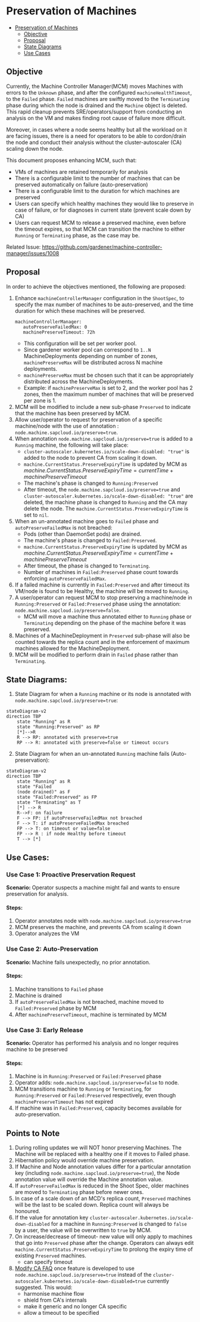 # Preservation of Machines

<!-- TOC -->

- [Preservation of Machines](#preservation-of-machines)
    - [Objective](#objective)
    - [Proposal](#proposal)
    - [State Diagrams](#state-diagrams)
    - [Use Cases](#use-cases)

<!-- /TOC -->

## Objective

Currently, the Machine Controller Manager(MCM) moves Machines with errors to the `Unknown` phase, and after the configured `machineHealthTimeout`, to the `Failed` phase.
`Failed` machines are swiftly moved to the `Terminating` phase during which the node is drained and the `Machine` object is deleted. This rapid cleanup prevents SRE/operators/support from conducting an analysis on the VM and makes finding root cause of failure more difficult.

Moreover, in cases where a node seems healthy but all the workload on it are facing issues, there is a need for operators to be able to cordon/drain the node and conduct their analysis without the cluster-autoscaler (CA) scaling down the node.

This document proposes enhancing MCM, such that:
* VMs of machines are retained temporarily for analysis
* There is a configurable limit to the number of machines that can be preserved automatically on failure (auto-preservation)
* There is a configurable limit to the duration for which machines are preserved
* Users can specify which healthy machines they would like to preserve in case of failure, or for diagnoses in current state (prevent scale down by CA) 
* Users can request MCM to release a preserved machine, even before the timeout expires, so that MCM can transition the machine to either `Running` or `Terminating` phase, as the case may be.

Related Issue: https://github.com/gardener/machine-controller-manager/issues/1008

## Proposal

In order to achieve the objectives mentioned, the following are proposed:
1. Enhance `machineControllerManager` configuration in the `ShootSpec`, to specify the max number of machines to be auto-preserved,
and the time duration for which these machines will be preserved.
    ```
    machineControllerManager:
       autoPreserveFailedMax: 0
       machinePreserveTimeout: 72h
    ```
    * This configuration will be set per worker pool.
    * Since gardener worker pool can correspond to `1..N` MachineDeployments depending on number of zones, `machinePreserveMax` will be distributed across N machine deployments.
    * `machinePreserveMax` must be chosen such that it can be appropriately distributed across the MachineDeployments.
    * Example: if `machinePreserveMax` is set to 2, and the worker pool has 2 zones, then the maximum number of machines that will be preserved per zone is 1.
2. MCM will be modified to include a new sub-phase `Preserved` to indicate that the machine has been preserved by MCM.
3. Allow user/operator to request for preservation of a specific machine/node with the use of annotation : `node.machine.sapcloud.io/preserve=true`.
4. When annotation `node.machine.sapcloud.io/preserve=true` is added to a `Running` machine, the following will take place:
   - `cluster-autoscaler.kubernetes.io/scale-down-disabled: "true"` is added to the node to prevent CA from scaling it down.
   - `machine.CurrentStatus.PreserveExpiryTime` is updated by MCM as $machine.CurrentStatus.PreserveExpiryTime = currentTime+machinePreserveTimeout$
   - The machine's phase is changed to `Running:Preserved`
   - After timeout, the `node.machine.sapcloud.io/preserve=true` and `cluster-autoscaler.kubernetes.io/scale-down-disabled: "true"` are deleted, the machine phase is changed to `Running` and the CA may delete the node. The `machine.CurrentStatus.PreserveExpiryTime` is set to `nil`.
5. When an un-annotated machine goes to `Failed` phase and `autoPreserveFailedMax` is not breached:
   - Pods (other than DaemonSet pods) are drained.
   - The machine's phase is changed to `Failed:Preserved`.
   - `machine.CurrentStatus.PreserveExpiryTime` is updated by MCM as $machine.CurrentStatus.PreserveExpiryTime = currentTime+machinePreserveTimeout$
   - After timeout, the phase is changed to `Terminating`.
   - Number of machines in `Failed:Preserved` phase count towards enforcing `autoPreserveFailedMax`.
6. If a failed machine is currently in `Failed:Preserved` and after timeout its VM/node is found to be Healthy, the machine will be moved to `Running`.
7. A user/operator can request MCM to stop preserving a machine/node in `Running:Preserved` or `Failed:Preserved` phase using the annotation: `node.machine.sapcloud.io/preserve=false`. 
   * MCM will move a machine thus annotated either to `Running` phase or `Terminating` depending on the phase of the machine before it was preserved.
8. Machines of a MachineDeployment in `Preserved` sub-phase will also be counted towards the replica count and in the enforcement of maximum machines allowed for the MachineDeployment.
9. MCM will be modified to perform drain in `Failed` phase rather than `Terminating`.

## State Diagrams:

1. State Diagram for when a `Running` machine or its node is annotated with `node.machine.sapcloud.io/preserve=true`:
```mermaid
stateDiagram-v2
direction TBP
    state "Running" as R
    state "Running:Preserved" as RP
    [*]-->R
    R --> RP: annotated with preserve=true
    RP --> R: annotated with preserve=false or timeout occurs
```

2. State Diagram for when an un-annotated `Running` machine fails (Auto-preservation):
```mermaid
stateDiagram-v2
direction TBP
    state "Running" as R
    state "Failed
    (node drained)" as F
    state "Failed:Preserved" as FP
    state "Terminating" as T
    [*] --> R
    R-->F: on failure
    F --> FP: if autoPreserveFailedMax not breached
    F --> T: if autoPreserveFailedMax breached
    FP --> T: on timeout or value=false
    FP --> R : if node Healthy before timeout
    T --> [*]
```

## Use Cases:

### Use Case 1: Proactive Preservation Request
**Scenario:** Operator suspects a machine might fail and wants to ensure preservation for analysis.
#### Steps:
1. Operator annotates node with `node.machine.sapcloud.io/preserve=true`
2. MCM preserves the machine, and prevents CA from scaling it down
3. Operator analyzes the VM

### Use Case 2: Auto-Preservation
**Scenario:** Machine fails unexpectedly, no prior annotation.
#### Steps:
1. Machine transitions to `Failed` phase
2. Machine is drained
3. If `autoPreserveFailedMax` is not breached, machine moved to `Failed:Preserved` phase by MCM
4. After `machinePreserveTimeout`, machine is terminated by MCM

### Use Case 3: Early Release
**Scenario:** Operator has performed his analysis and no longer requires machine to be preserved
#### Steps:
1. Machine is in `Running:Preserved` or `Failed:Preserved` phase
2. Operator adds: `node.machine.sapcloud.io/preserve=false` to node.
3. MCM transitions machine to `Running` or `Terminating`, for `Running:Preserved` or `Failed:Preserved` respectively, even though `machinePreserveTimeout` has not expired
4. If machine was in `Failed:Preserved`, capacity becomes available for auto-preservation.


## Points to Note

1. During rolling updates we will NOT honor preserving Machines. The Machine will be replaced with a healthy one if it moves to Failed phase.
2. Hibernation policy would override machine preservation. 
3. If Machine and Node annotation values differ for a particular annotation key (including `node.machine.sapcloud.io/preserve=true`), the Node annotation value will override the Machine annotation value.
4. If `autoPreserveFailedMax` is reduced in the Shoot Spec, older machines are moved to `Terminating` phase before newer ones.
5. In case of a scale down of an MCD's replica count, `Preserved` machines will be the last to be scaled down. Replica count will always be honoured.
6. If the value for annotation key `cluster-autoscaler.kubernetes.io/scale-down-disabled` for a machine in `Running:Preserved` is changed to `false` by a user, the value will be overwritten to `true` by MCM.
7. On increase/decrease of timeout- new value will only apply to machines that go into `Preserved` phase after the change. Operators can always edit `machine.CurrentStatus.PreserveExpiryTime` to prolong the expiry time of existing `Preserved` machines.
    - can specify timeout
8. [Modify CA FAQ](https://github.com/gardener/autoscaler/blob/master/cluster-autoscaler/FAQ.md#how-can-i-prevent-cluster-autoscaler-from-scaling-down-a-particular-node) once feature is developed to use `node.machine.sapcloud.io/preserve=true` instead of the `cluster-autoscaler.kubernetes.io/scale-down-disabled=true` currently suggested. This would:
   - harmonise machine flow
   - shield from CA's internals
   - make it generic and no longer CA specific
   - allow a timeout to be specified